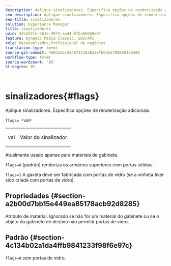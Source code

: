 ```yaml
---
description: Aplique sinalizadores. Especifica opções de renderização adicionais.
seo-description: Aplique sinalizadores. Especifica opções de renderização adicionais.
seo-title: sinalizadores
solution: Experience Manager
title: sinalizadores
uuid: 43ed24fe-461e-4973-aa44-8fba66668e6f
feature: Dynamic Media Classic, SDK/API
role: Desenvolvedor,Profissional de negócios
translation-type: tm+mt
source-git-commit: 469d1a5c43a972116a8a2efb0de5708800130a99
workflow-type: tm+mt
source-wordcount: '85'
ht-degree: 0%

---
```



# sinalizadores{#flags}

Aplique sinalizadores. Especifica opções de renderização adicionais.

`flags= *`val`*`

<table id="simpletable_00B21BD9E47E4D2FB0042CB507431916"> 
 <tr class="strow"> 
  <td class="stentry"> <p><span class="varname"> val</span> </p> </td> 
  <td class="stentry"> <p>Valor do sinalizador. </p></td> 
 </tr> 
</table>

Atualmente usado apenas para materiais de gabinete.

`flags=0` (padrão) renderiza os armários superiores com portas sólidas.

`flags=1` A gaveta deve ser fabricada com portas de vidro (se a vinheta tiver sido criada com portas de vidro).

## Propriedades {#section-a2b00d7bb15e449ea85178acb92d8285}

Atributo de material. Ignorado se não for um material do gabinete ou se o objeto do gabinete de destino não permitir portas de vidro.

## Padrão {#section-4c134b02a1da4ffb9841233f98f6e97c}

`flags=0` sem portas de vidro.
